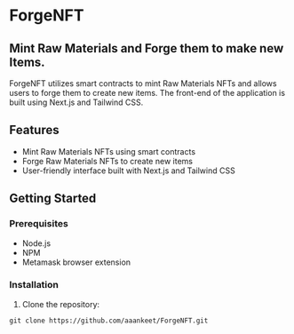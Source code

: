 # ForgeNFT

## Mint Raw Materials and Forge them to make new Items.

ForgeNFT utilizes smart contracts to mint Raw Materials NFTs and allows users to forge them to create new items. The front-end of the application is built using Next.js and Tailwind CSS.

## Features

- Mint Raw Materials NFTs using smart contracts
- Forge Raw Materials NFTs to create new items
- User-friendly interface built with Next.js and Tailwind CSS

## Getting Started

### Prerequisites

- Node.js
- NPM
- Metamask browser extension

### Installation

1. Clone the repository:

```shell
git clone https://github.com/aaankeet/ForgeNFT.git
